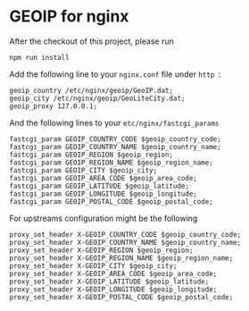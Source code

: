 # GEOIP for nginx

After the checkout of this project, please run
```
npm run install
```

Add the following line to your `nginx.conf` file under `http `:
```
geoip_country /etc/nginx/geoip/GeoIP.dat;
geoip_city /etc/nginx/geoip/GeoLiteCity.dat;
geoip_proxy 127.0.0.1;
```

And the following lines to your `etc/nginx/fastcgi_params`
```
fastcgi_param GEOIP_COUNTRY_CODE $geoip_country_code;
fastcgi_param GEOIP_COUNTRY_NAME $geoip_country_name;
fastcgi_param GEOIP_REGION $geoip_region;
fastcgi_param GEOIP_REGION_NAME $geoip_region_name;
fastcgi_param GEOIP_CITY $geoip_city;
fastcgi_param GEOIP_AREA_CODE $geoip_area_code;
fastcgi_param GEOIP_LATITUDE $geoip_latitude;
fastcgi_param GEOIP_LONGITUDE $geoip_longitude;
fastcgi_param GEOIP_POSTAL_CODE $geoip_postal_code;
```

For upstreams configuration might be the following
```
proxy_set_header X-GEOIP_COUNTRY_CODE $geoip_country_code;
proxy_set_header X-GEOIP_COUNTRY_NAME $geoip_country_name;
proxy_set_header X-GEOIP_REGION $geoip_region;
proxy_set_header X-GEOIP_REGION_NAME $geoip_region_name;
proxy_set_header X-GEOIP_CITY $geoip_city;
proxy_set_header X-GEOIP_AREA_CODE $geoip_area_code;
proxy_set_header X-GEOIP_LATITUDE $geoip_latitude;
proxy_set_header X-GEOIP_LONGITUDE $geoip_longitude;
proxy_set_header X-GEOIP_POSTAL_CODE $geoip_postal_code;
```
